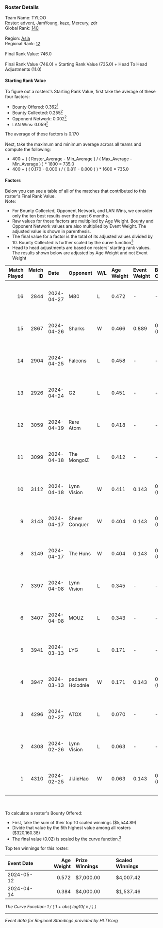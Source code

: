 ### Roster Details<br />
Team Name: TYLOO<br />
Roster: advent, JamYoung, kaze, Mercury, zdr<br />
Global Rank: [140](../standings_global.md)<br />
<br />
Region: [Asia]( ../standings_asia.md)<br />
Regional Rank: [12]( ../standings_asia.md)<br />
<br />
Final Rank Value:  746.0<br />
<br />
Final Rank Value (746.0) = Starting Rank Value (735.0) + Head To Head Adjustments (11.0)<br />

#### Starting Rank Value<br />
To figure out a rosters's Starting Rank Value, first take the average of these four factors:<br />
- Bounty Offered: 0.362[<sup>1</sup>](#table2)
- Bounty Collected: 0.255[<sup>2</sup>](#table1)
- Opponent Network: 0.002[<sup>2</sup>](#table1)
- LAN Wins: 0.059[<sup>2</sup>](#table1)

The average of these factors is 0.170<br />
<br />
Next, take the maximum and minimum average across all teams and compute the following:<br />
- 400 + ( ( Roster_Average - Min_Average ) / ( Max_Average - Min_Average ) ) * 1600 = 735.0
- 400 + ( ( 0.170 - 0.000 ) / ( 0.811 - 0.000 ) ) * 1600 = 735.0


#### Factors<br />
Below you can see a table of all of the matches that contributed to this roster's Final Rank Value.<br />
Note:<br />

- For Bounty Collected, Opponent Network, and LAN Wins, we consider only the ten best results over the past 6 months.
- Raw values for those factors are multiplied by Age Weight. Bounty and Opponent Network values are also multiplied by Event Weight. The adjusted value is shown in parenthesis.
- The final value for a factor is the total of its adjusted values divided by 10. Bounty Collected is further scaled by the curve function[<sup>3</sup>](#curveFunction)
- Head to head adjustments are based on rosters' starting rank values. The results shown below are adjusted by Age Weight and not Event Weight
<span id="table1"></span><br />


| Match Played | Match ID | Date       | Opponent        | W/L | Age Weight | Event Weight | Bounty Collected | Opponent Network | LAN Wins  | H2H Adj. | Roster                                  |
| -: | -: | :- | :- | :- | :- | :- | :- | :- | :- | -: | :- |
|           16 |     2844 | 2024-04-27 | M80             | L   | 0.472      | -            | -                | -                | -         |    -1.14 | advent, JamYoung, kaze, Mercury, zdr    |
|           15 |     2867 | 2024-04-26 | Sharks          | W   | 0.466      | 0.889        | 0.018 (0.008)    | 0.027 (0.011)    | 1 (0.466) |     7.46 | advent, JamYoung, kaze, Mercury, zdr    |
|           14 |     2904 | 2024-04-25 | Falcons         | L   | 0.458      | -            | -                | -                | -         |    -0.19 | advent, JamYoung, kaze, Mercury, zdr    |
|           13 |     2926 | 2024-04-24 | G2              | L   | 0.451      | -            | -                | -                | -         |    -0.01 | advent, JamYoung, kaze, Mercury, zdr    |
|           12 |     3059 | 2024-04-19 | Rare Atom       | L   | 0.418      | -            | -                | -                | -         |    -4.66 | advent, JamYoung, kaze, Mercury, zdr    |
|           11 |     3099 | 2024-04-18 | The MongolZ     | L   | 0.412      | -            | -                | -                | -         |    -0.02 | advent, JamYoung, kaze, Mercury, zdr    |
|           10 |     3112 | 2024-04-18 | Lynn Vision     | W   | 0.411      | 0.143        | 0.079 (0.005)    | 0.161 (0.009)    | 0 (0.000) |    10.52 | advent, JamYoung, kaze, Mercury, zdr    |
|            9 |     3143 | 2024-04-17 | Sheer Conquer   | W   | 0.404      | 0.143        | 0.000 (0.000)    | 0.016 (0.001)    | 0 (0.000) |     2.61 | advent, JamYoung, kaze, Mercury, zdr    |
|            8 |     3149 | 2024-04-17 | The Huns        | W   | 0.404      | 0.143        | 0.000 (0.000)    | 0.000 (0.000)    | 0 (0.000) |     1.72 | advent, JamYoung, kaze, Mercury, zdr    |
|            7 |     3397 | 2024-04-08 | Lynn Vision     | L   | 0.345      | -            | -                | -                | -         |    -1.98 | advent, JamYoung, kaze, Mercury, zdr    |
|            6 |     3407 | 2024-04-08 | MOUZ            | L   | 0.343      | -            | -                | -                | -         |    -0.03 | advent, JamYoung, kaze, Mercury, zdr    |
|            5 |     3941 | 2024-03-13 | LYG             | L   | 0.171      | -            | -                | -                | -         |    -3.03 | advent, JamYoung, lyrics3, Mercury, zdr |
|            4 |     3947 | 2024-03-13 | padaem Holodnie | W   | 0.171      | 0.143        | 0.000 (0.000)    | 0.000 (0.000)    | 0 (0.000) |     0.72 | advent, JamYoung, lyrics3, Mercury, zdr |
|            3 |     4296 | 2024-02-27 | ATOX            | L   | 0.070      | -            | -                | -                | -         |    -0.83 | advent, aumaN, JamYoung, kaze, Mercury  |
|            2 |     4308 | 2024-02-26 | Lynn Vision     | L   | 0.063      | -            | -                | -                | -         |    -0.38 | advent, aumaN, JamYoung, kaze, Mercury  |
|            1 |     4310 | 2024-02-25 | JiJieHao        | W   | 0.063      | 0.143        | 0.000 (0.000)    | 0.003 (0.000)    | 1 (0.063) |     0.27 | advent, aumaN, JamYoung, kaze, Mercury  |

<br />
<span id="table2"></span><br />
To calculate a roster's Bounty Offered:<br />

- First, take the sum of their top 10 scaled winnings ($5,544.89)
- Divide that value by the 5th highest value among all rosters ($320,160.38)
- The final value (0.02) is scaled by the curve function.[<sup>3</sup>](#curveFunction)

Top ten winnings for this roster:<br />

| Event Date | Age Weight | Prize Winnings | Scaled Winnings |
| :- | -: | :- | :- |
| 2024-05-12 |      0.572 | $7,000.00      | $4,007.42       |
| 2024-04-14 |      0.384 | $4,000.00      | $1,537.46       |


<span id="curveFunction"></span>_The Curve Function: 1 / ( 1 + abs( log10( x ) ) )_<br />

---
_Event data for Regional Standings provided by HLTV.org_<br />
